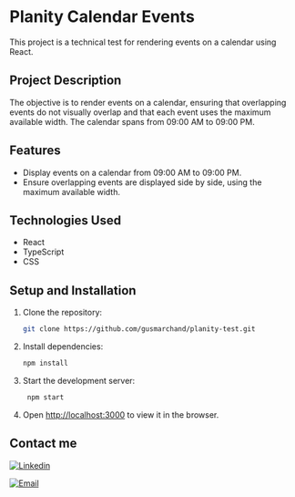 # Planity Calendar Events

This project is a technical test for rendering events on a calendar using React.

## Project Description

The objective is to render events on a calendar, ensuring that overlapping events do not visually overlap and that each event uses the maximum available width. The calendar spans from 09:00 AM to 09:00 PM.

## Features

- Display events on a calendar from 09:00 AM to 09:00 PM.
- Ensure overlapping events are displayed side by side, using the maximum available width.

## Technologies Used

- React
- TypeScript
- CSS

## Setup and Installation

1. Clone the repository:
   ```bash
   git clone https://github.com/gusmarchand/planity-test.git
   
2. Install dependencies:
   ```bash
   npm install
   
3. Start the development server:
   ```bash
    npm start
   
4. Open [http://localhost:3000](http://localhost:3000) to view it in the browser.

## Contact me

[![Linkedin](https://img.shields.io/badge/Linkedin-augustin%20le%20dev-blue.svg)](https://www.linkedin.com/in/augustinledev/)

[![Email](https://img.shields.io/badge/Email-augustin.le.dev%40gmail.com-blue.svg)](mailto:augustin.le.dev@gmail.com)